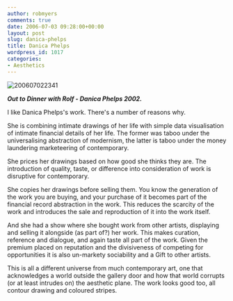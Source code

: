 ```yaml
---
author: robmyers
comments: true
date: 2006-07-03 09:28:00+00:00
layout: post
slug: danica-phelps
title: Danica Phelps
wordpress_id: 1017
categories:
- Aesthetics
---
```


  
![200607022341](/wp-content/uploads/2006/07/200607022341.jpg)  
  
**_Out to Dinner with Rolf - Danica Phelps 2002._**  


  
I like Danica Phelps's work. There's a number of reasons why.  


  
She is combining intimate drawings of her life with simple data visualisation of intimate financial details of her life. The former was taboo under the universalising abstraction of modernism, the latter is taboo under the money laundering marketeering of contemporary.  


  
She prices her drawings based on how good she thinks they are. The introduction of quality, taste, or difference into consideration of work is disruptive for contemporary.  


  
She copies her drawings before selling them. You know the generation of the work you are buying, and your purchase of it becomes part of the financial record abstraction in the work. This reduces the scarcity of the work and introduces the sale and reproduction of it into the work itself.  


  
And she had a show where she bought work from other artists, displaying and selling it alongside (as part of?) her work. This makes curation, reference and dialogue, and again taste all part of the work. Given the premium placed on reputation and the divisiveness of competing for opportunities it is also un-markety sociability and a Gift to other artists.  


  
This is all a different universe from much contemporary art, one that acknowledges a world outside the gallery door and how that world corrupts (or at least intrudes on) the aesthetic plane. The work looks good too, all contour drawing and coloured stripes.  


  


